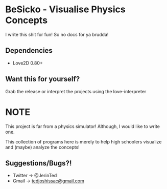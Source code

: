 # BeSicko - Visualise Physics Concepts
I write this shit for fun! So no docs for ya brudda! 

## Dependencies 
- Love2D 0.80+ 

## Want this for yourself? 
Grab the release or interpret the projects using the love-interpreter

# NOTE
This project is far from a physics simulator! Although, I would like to write one. 

This collection of programs here is merely to help high schoolers visualize and (maybe) analyze the concepts! 

## Suggestions/Bugs?! 

- Twitter -> @JerinTed 
- Gmail -> tedjoshissac@gmail.com 

